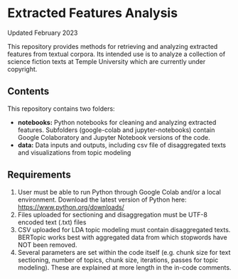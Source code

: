 # Extracted Features Analysis

Updated February 2023

This repository provides methods for retrieving and analyzing extracted features from textual corpora. Its intended use is to analyze a collection of science fiction texts at Temple University which are currently under copyright. 

## Contents
This repository contains two folders: 
- **notebooks:** Python notebooks for cleaning and analyzing extracted features. Subfolders (google-colab and jupyter-notebooks) contain Google Colaboratory and Jupyter Notebook versions of the code.
- **data:** Data inputs and outputs, including csv file of disaggregated texts and visualizations from topic modeling 

## Requirements
1. User must be able to run Python through Google Colab and/or a local environment. Download the latest version of Python here: https://www.python.org/downloads/ 
2. Files uploaded for sectioning and disaggregation must be UTF-8 encoded text (.txt) files 
3. CSV uploaded for LDA topic modeling must contain disaggregated texts. BERTopic works best with aggregated data from which stopwords have NOT been removed.
4. Several parameters are set within the code itself (e.g. chunk size for text sectioning, number of topics, chunk size, iterations, passes for topic modeling). These are explained at more length in the in-code comments. 

